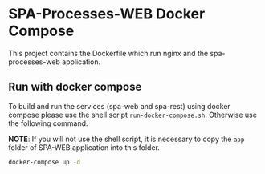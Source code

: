 # SPA-Processes-WEB Docker Compose

This project contains the Dockerfile which run nginx and the spa-processes-web application.

## Run with docker compose

To build and run the services (spa-web and spa-rest) using docker compose please use the shell script `run-docker-compose.sh`. Otherwise use the following command.

**NOTE**: If you will not use the shell script, it is necessary to copy the `app` folder of SPA-WEB application into this folder.

```Bash
docker-compose up -d
```
